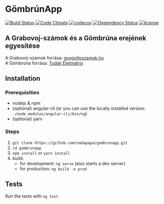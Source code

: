 # GömbrúnApp  

[![Build Status](https://travis-ci.org/nadapapa/gombrunapp.svg?branch=master)](https://travis-ci.org/nadapapa/gombrunapp)
[![Code Climate](https://codeclimate.com/github/nadapapa/gombrunapp/badges/gpa.svg)](https://codeclimate.com/github/nadapapa/gombrunapp)
[![codecov](https://codecov.io/gh/nadapapa/gombrunapp/branch/master/graph/badge.svg)](https://codecov.io/gh/nadapapa/gombrunapp)
[![Dependency Status](https://www.versioneye.com/user/projects/589b655b6a7781003a579fa5/badge.svg?style=flat-square)](https://www.versioneye.com/user/projects/589b655b6a7781003a579fa5)
[![license](https://img.shields.io/github/license/mashape/apistatus.svg)](https://github.com/nadapapa/gombrunapp/blob/master/LICENSE)

## A Grabovoj-számok és a Gömbrúna erejének egyesítése  

A Grabovoj-számok forrása: [gyogyitoszamok.hu](http://gyogyitoszamok.hu)  
A Gömbrúna forrása: [Tudati Életmátrix](http://tudatieletmatrix.com/post/129339644986/agombruna)

## Installation
### Prerequisities
- nodejs & npm
- (optional) angular-cli (or you can use the locally installed version: `./node_modules/angular-cli/bin/ng`)
- (optional) yarn

### Steps
1. `git clone https://github.com/nadapapa/gombrunapp.git`
2. `cd gombrunapp`
3. `npm install` or `yarn install`
4. build: 
    - for development: `ng serve` (also starts a dev server)
    - for production: `ng build -e prod`

## Tests

Run the tests with `ng test`


